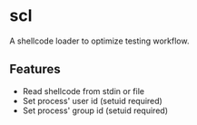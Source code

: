 scl
===
A shellcode loader to optimize testing workflow.

Features
--------
- Read shellcode from stdin or file
- Set process' user id (setuid required)
- Set process' group id (setuid required)

